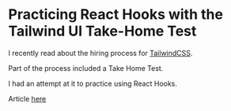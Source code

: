 # Practicing React Hooks with the Tailwind UI Take-Home Test

I recently read about the hiring process for [TailwindCSS](https://blog.tailwindcss.com/from-900-to-1-how-we-hired-robin-malfait).

Part of the process included a Take Home Test.

I had an attempt at it to practice using React Hooks.

Article [here](https://medium.com/@peter_aiello/practicing-react-hooks-using-the-tailwindcss-ui-take-home-test-89ce27ef34c9)
